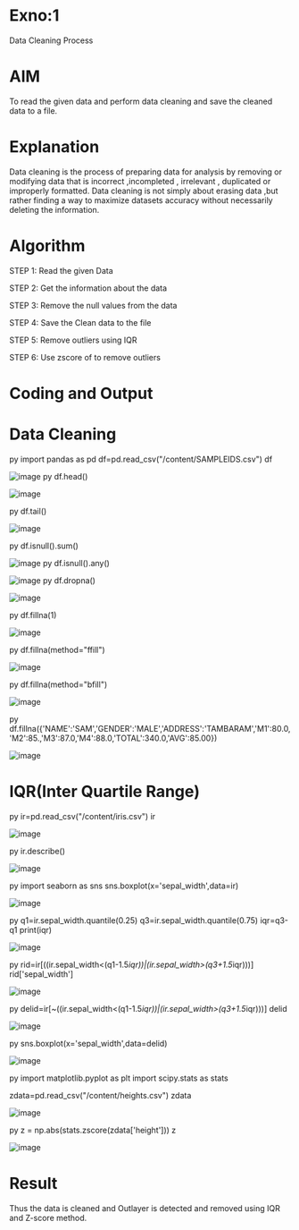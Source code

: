 # Exno:1
Data Cleaning Process

# AIM
To read the given data and perform data cleaning and save the cleaned data to a file.

# Explanation
Data cleaning is the process of preparing data for analysis by removing or modifying data that is incorrect ,incompleted , irrelevant , duplicated or improperly formatted. Data cleaning is not simply about erasing data ,but rather finding a way to maximize datasets accuracy without necessarily deleting the information.

# Algorithm
STEP 1: Read the given Data

STEP 2: Get the information about the data

STEP 3: Remove the null values from the data

STEP 4: Save the Clean data to the file

STEP 5: Remove outliers using IQR

STEP 6: Use zscore of to remove outliers

# Coding and Output
# Data Cleaning
py
import pandas as pd
df=pd.read_csv("/content/SAMPLEIDS.csv")
df

![image](https://github.com/user-attachments/assets/30a7d399-2fcc-4722-959a-4d21ccd0e272)
py
df.head()

![image](https://github.com/user-attachments/assets/0be6426f-a466-4730-b7a4-39bb5aed2321)

py
df.tail()

![image](https://github.com/user-attachments/assets/5cef8819-dd4b-417d-ad2b-4958f894e4b3)

py
df.isnull().sum()

![image](https://github.com/user-attachments/assets/8e9c9dac-51e7-4ddb-8503-2a32e4c43dad)
py
df.isnull().any()

![image](https://github.com/user-attachments/assets/5f9073e2-61a8-4d6d-8ba2-29a88e6f39ca)
py
df.dropna()

![image](https://github.com/user-attachments/assets/3ca3202b-6d32-4d68-9d13-937aaba50a7b)

py
df.fillna(1)

![image](https://github.com/user-attachments/assets/a92d820a-0e8b-48c4-ba7b-119803169157)

py
df.fillna(method="ffill")

![image](https://github.com/user-attachments/assets/f28bd29f-4782-4756-8b9f-e483e99f9d56)

py
df.fillna(method="bfill")

![image](https://github.com/user-attachments/assets/bc4bd6c3-2378-47f2-a1ce-07891de4899d)

py
df.fillna({'NAME':'SAM','GENDER':'MALE','ADDRESS':'TAMBARAM','M1':80.0,'M2':85.,'M3':87.0,'M4':88.0,'TOTAL':340.0,'AVG':85.00})

![image](https://github.com/user-attachments/assets/c6875c74-d196-437a-a1b5-553b3954cc8a)

# IQR(Inter Quartile Range)

py
ir=pd.read_csv("/content/iris.csv")
ir

![image](https://github.com/user-attachments/assets/047b46a6-23d9-426e-8d1a-6669858a0b57)

py
ir.describe()

![image](https://github.com/user-attachments/assets/326c2f49-a91d-4c9b-8b67-de5efcbfde59)

py
import seaborn as sns
sns.boxplot(x='sepal_width',data=ir)

![image](https://github.com/user-attachments/assets/e023ab75-5f92-45d2-82ad-c1e48f998537)

py
q1=ir.sepal_width.quantile(0.25)
q3=ir.sepal_width.quantile(0.75)
iqr=q3-q1
print(iqr)

![image](https://github.com/user-attachments/assets/5d1c1ffa-15a2-4dd2-82fe-c06aecab2602)

py
rid=ir[((ir.sepal_width<(q1-1.5*iqr))|(ir.sepal_width>(q3+1.5*iqr)))]
rid['sepal_width']

![image](https://github.com/user-attachments/assets/7a13a5dc-ea28-41f8-9b33-6591aa0822e4)

py
delid=ir[~((ir.sepal_width<(q1-1.5*iqr))|(ir.sepal_width>(q3+1.5*iqr)))]
delid

![image](https://github.com/user-attachments/assets/2816f7c0-134a-4e14-bd64-97a5327463ac)

py
sns.boxplot(x='sepal_width',data=delid)

![image](https://github.com/user-attachments/assets/33a48de0-73d4-4097-8ce1-40f0442a107b)

py
import matplotlib.pyplot as plt
import scipy.stats as stats

zdata=pd.read_csv("/content/heights.csv")
zdata

![image](https://github.com/user-attachments/assets/c0be6cac-696e-4caf-9eb4-f65cc4369a01)

py
z = np.abs(stats.zscore(zdata['height']))
z

![image](https://github.com/user-attachments/assets/195da89e-b358-446b-b846-6407ab533893)

# Result
Thus the data is cleaned and Outlayer is detected and removed using IQR and Z-score method.
